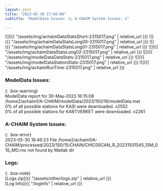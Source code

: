 ```yaml
---
layout: post
title: "2023-05-30 17:00:00"
subtitle: "ModelData Issues: 2; A-CHAIM System Issues: 1"

---
```


![]({{ "/assets/img/achaimDataStatsShort-2315017.png" | relative_url }})
![]({{ "/assets/img/achaimDataStatsLong00-2315017.png" | relative_url }})
![]({{ "/assets/img/achaimDataStatsLong01-2315017.png" | relative_url }})
![]({{ "/assets/img/achaimDataStatsLong02-2315017.png" | relative_url }})
![]({{ "/assets/img/modelDataDataStats-2315017.png" | relative_url }})
![]({{ "/assets/img/modelDataStationStats-2315017.png" | relative_url }})
![]({{ "/assets/img/achaimRunTime-2315017.png" | relative_url }})


### ModelData Issues:  
  
{: .box-warning}  
 ModelData report for 30-May-2023 16:15:08   
 /home2/achaim1/A-CHAIM/modelData/2023/150/16/modelData.mat   
 0% of all possible stations for KASI were downloaded. x2552   
 0% of all possible stations for KARTVERKET were downloaded. x2261   
  
### A-CHAIM System Issues:  
  
{: .box-error}  
2023-05-30 16:46:23 File /home2/achaim1/A-CHAIM/processed/2023/150/15/CHAIN/CHIC00CAN_R_20231501545_15M_01S_MO.rnx not found by Matlab dir  

### Logs:  
  
{: .box-note}  
[Logs.zip]({{ "/assets/other/logs.zip" | relative_url }})  
[Log Info]({{ "/logInfo" | relative_url }})  
